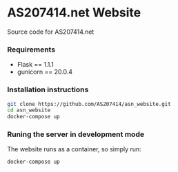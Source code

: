 # AS207414.net Website
Source code for AS207414.net

### Requirements

* Flask == 1.1.1
* gunicorn == 20.0.4

### Installation instructions
```bash
git clone https://github.com/AS207414/asn_website.git
cd asn_website
docker-compose up
```

### Runing the server in development mode
The website runs as a container, so simply run:
```bash
docker-compose up
```
